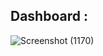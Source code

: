 ## Dashboard :
![Screenshot (1170)](https://github.com/user-attachments/assets/c0f9af7b-9221-4956-aa33-00e7f8dea09b)
